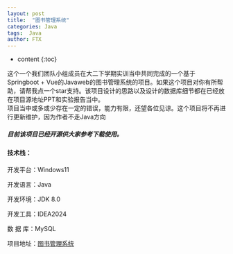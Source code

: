 ```yaml
---
layout: post
title:  "图书管理系统"
categories: Java
tags:  Java
author: FTX
---
```


* content
{:toc}

这个一个我们团队小组成员在大二下学期实训当中共同完成的一个基于Springboot + Vue的Javaweb的图书管理系统的项目。如果这个项目对你有所帮助，请帮我点一个star支持。该项目设计的思路以及设计的数据库细节都在已经放在项目源地址PPT和实验报告当中。
<br>
项目当中或多或少存在一定的错误，能力有限，还望各位见谅。这个项目将不再进行更新维护，因为作者不走Java方向
<br>
##### 目前该项目已经开源供大家参考下载使用。
#### 技术栈：
开发平台：Windows11

开发语言：Java

开发环境：JDK 8.0

开发工具：IDEA2024

数  据  库：MySQL

项目地址：[图书管理系统](https://github.com/futingx/awesome-springboot-project)
